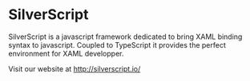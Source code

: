 SilverScript
=======
SilverScript is a javascript framework dedicated to bring XAML binding syntax to javascript.
Coupled to TypeScript it provides the perfect environment for XAML developper.

Visit our website at http://silverscript.io/
